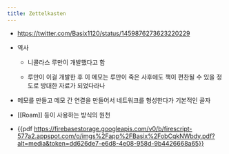 ```yaml
---
title: Zettelkasten
---
```


- https://twitter.com/Basix1120/status/1459876273623220229

- 역사
	 - 니콜라스 루만이 개발했다고 함

	 - 루만이 이걸 개발한 후 이 메모는 루만이 죽은 사후에도 책이 편찬될 수 있을 정도로 방대한 자료가 되었다라나

- 메모를 만들고 메모 간 연결을 만들어서 네트워크를 형성한다가 기본적인 골자

- [[Roam]] 등이 사용하는 방식의 원천

- {{pdf  https://firebasestorage.googleapis.com/v0/b/firescript-577a2.appspot.com/o/imgs%2Fapp%2FBasix%2FobCqkNWbdy.pdf?alt=media&token=dd626de7-e6d8-4e08-958d-9b4426668a65}}
